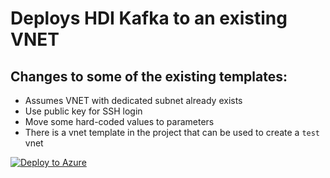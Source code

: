 # Deploys HDI Kafka to an existing VNET

## Changes to some of the existing templates:

- Assumes VNET with dedicated subnet already exists
- Use public key for SSH login
- Move some hard-coded values to parameters
- There is a vnet template in the project that can be used to create a ```test``` vnet

[![Deploy to Azure](https://azuredeploy.net/deploybutton.svg)](https://azuredeploy.net/)
